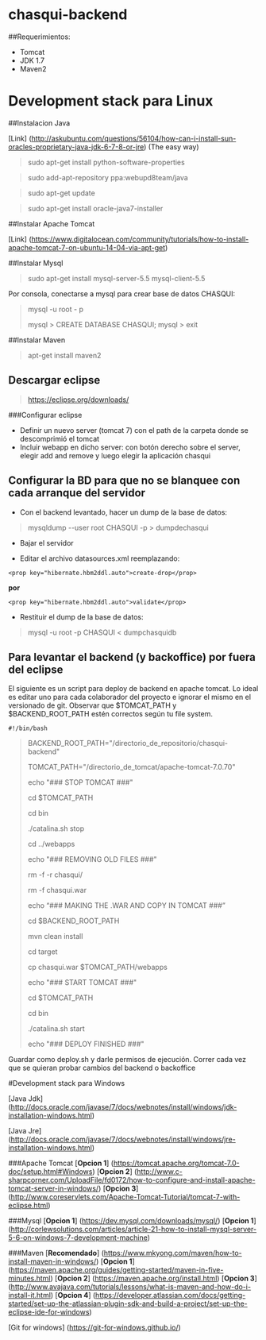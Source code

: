 # chasqui-backend

##Requerimientos: 

* Tomcat
* JDK 1.7
* Maven2


# Development stack para Linux

##Instalacion Java

[Link] (http://askubuntu.com/questions/56104/how-can-i-install-sun-oracles-proprietary-java-jdk-6-7-8-or-jre) (The easy way)

> sudo apt-get install python-software-properties

> sudo add-apt-repository ppa:webupd8team/java

> sudo apt-get update

> sudo apt-get install oracle-java7-installer



##Instalar Apache Tomcat

[Link] (https://www.digitalocean.com/community/tutorials/how-to-install-apache-tomcat-7-on-ubuntu-14-04-via-apt-get)

##Instalar Mysql

> sudo apt-get install mysql-server-5.5 mysql-client-5.5

Por consola, conectarse a mysql para crear base de datos CHASQUI: 

>
>mysql -u root - p
>
>mysql > CREATE DATABASE CHASQUI;
>mysql > exit
>

##Instalar Maven

> apt-get install maven2

## Descargar eclipse

>https://eclipse.org/downloads/

###Configurar eclipse

* Definir un nuevo server (tomcat 7) con el path de la carpeta donde se descomprimió el tomcat
* Incluir webapp en dicho server: con botón derecho sobre el server, elegir add and remove y luego elegir la aplicación chasqui

## Configurar la BD para que no se blanquee con cada arranque del servidor

* Con el backend levantado, hacer un dump de la base de datos: 

>mysqldump --user root CHASQUI -p > dumpdechasqui

* Bajar el servidor

* Editar el archivo datasources.xml reemplazando: 

```
<prop key="hibernate.hbm2ddl.auto">create-drop</prop>
```

**por**


```
<prop key="hibernate.hbm2ddl.auto">validate</prop> 
```

* Restituir el dump de la base de datos: 

> mysql -u root -p CHASQUI < dumpchasquidb 

## Para levantar el backend (y backoffice) por fuera del eclipse

El siguiente es un script para deploy de backend en apache tomcat. Lo ideal es editar uno para cada colaborador del 
proyecto e ignorar el mismo en el versionado de git. 
Observar que $TOMCAT_PATH y $BACKEND_ROOT_PATH estén correctos según tu file system.

```
#!/bin/bash
```
>BACKEND_ROOT_PATH="/directorio_de_repositorio/chasqui-backend"
>
>TOMCAT_PATH="/directorio_de_tomcat/apache-tomcat-7.0.70"
>
>echo "### STOP TOMCAT  ###"
>
>cd $TOMCAT_PATH
>
>cd bin
>
>./catalina.sh stop
>
>cd ../webapps
>
>echo "### REMOVING OLD FILES  ###"
>
>rm -f -r chasqui/
>
>rm -f chasqui.war
>
>echo “### MAKING THE .WAR AND COPY IN TOMCAT ###”
>
>cd $BACKEND_ROOT_PATH
>
>mvn clean install
>
>cd target
>
>cp chasqui.war  $TOMCAT_PATH/webapps
>
>echo "### START TOMCAT  ###"
>
>cd $TOMCAT_PATH
>
>cd bin
>
>./catalina.sh start
>
>echo "### DEPLOY FINISHED  ###"


Guardar como deploy.sh y darle permisos de ejecución. Correr cada vez que  se quieran probar cambios del backend o backoffice

#Development stack para Windows

[Java Jdk] (http://docs.oracle.com/javase/7/docs/webnotes/install/windows/jdk-installation-windows.html)

[Java Jre] (http://docs.oracle.com/javase/7/docs/webnotes/install/windows/jre-installation-windows.html)

###Apache Tomcat
[**Opcion 1**] (https://tomcat.apache.org/tomcat-7.0-doc/setup.html#Windows)
[**Opcion 2**] (http://www.c-sharpcorner.com/UploadFile/fd0172/how-to-configure-and-install-apache-tomcat-server-in-windows/)
[**Opcion 3**] (http://www.coreservlets.com/Apache-Tomcat-Tutorial/tomcat-7-with-eclipse.html)

###Mysql
[**Opcion 1**] (https://dev.mysql.com/downloads/mysql/)
[**Opcion 1**] (http://corlewsolutions.com/articles/article-21-how-to-install-mysql-server-5-6-on-windows-7-development-machine)

###Maven
[**Recomendado**] (https://www.mkyong.com/maven/how-to-install-maven-in-windows/)
[**Opcion 1**] (https://maven.apache.org/guides/getting-started/maven-in-five-minutes.html)
[**Opcion 2**] (https://maven.apache.org/install.html)
[**Opcion 3**] (http://www.avajava.com/tutorials/lessons/what-is-maven-and-how-do-i-install-it.html)
[**Opcion 4**] (https://developer.atlassian.com/docs/getting-started/set-up-the-atlassian-plugin-sdk-and-build-a-project/set-up-the-eclipse-ide-for-windows)

[Git for  windows] (https://git-for-windows.github.io/)














